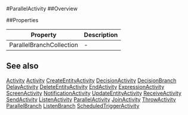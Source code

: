 #ParallelActivity
##Overview



##Properties
<table class="table table-condensed table-bordered">
    <thead>
<tr>
<th>Property</th>
<th>Description</th>
</tr>
</thead>
<tbody>
<tr><td>ParallelBranchCollection</td><td> - </td></tr>
</tbody></table>



## See also

[Activity](Activity.html)
[Activity](/docs/#Activity.html)
[CreateEntityActivity](/docs/#CreateEntityActivity.html)
[DecisionActivity](/docs/#DecisionActivity.html)
[DecisionBranch](/docs/#DecisionBranch.html)
[DelayActivity](/docs/#DelayActivity.html)
[DeleteEntityActivity](/docs/#DeleteEntityActivity.html)
[EndActivity](/docs/#EndActivity.html)
[ExpressionActivity](/docs/#ExpressionActivity.html)
[ScreenActivity](/docs/#ScreenActivity.html)
[NotificationActivity](/docs/#NotificationActivity.html)
[UpdateEntityActivity](/docs/#UpdateEntityActivity.html)
[ReceiveActivity](/docs/#ReceiveActivity.html)
[SendActivity](/docs/#SendActivity.html)
[ListenActivity](/docs/#ListenActivity.html)
[ParallelActivity](/docs/#ParallelActivity.html)
[JoinActivity](/docs/#JoinActivity.html)
[ThrowActivity](/docs/#ThrowActivity.html)
[ParallelBranch](/docs/#ParallelBranch.html)
[ListenBranch](/docs/#ListenBranch.html)
[ScheduledTriggerActivity](/docs/#ScheduledTriggerActivity.html)
